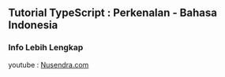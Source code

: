 ## Tutorial TypeScript : Perkenalan - Bahasa Indonesia


### Info Lebih Lengkap

youtube : [Nusendra.com](https://www.youtube.com/watch?v=CJ4cWe-jXBg&list=PLnQvfeVegcJbjCnML6FdusK-rl-oDRMXJ)  